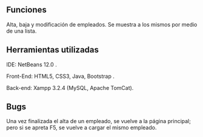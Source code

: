 ## Funciones

Alta, baja y modificación de empleados. Se muestra a los mismos por medio de una lista.

## Herramientas utilizadas

IDE: NetBeans 12.0 .

Front-End: HTML5, CSS3, Java, Bootstrap .

Back-end: Xampp 3.2.4 (MySQL, Apache TomCat).

## Bugs

Una vez finalizada el alta de un empleado, se vuelve a la página principal; pero si se apreta F5, se vuelve a cargar el mismo empleado.
